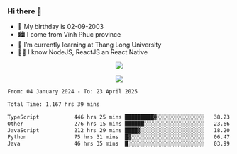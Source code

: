 ### Hi there 👋
- 🎂 My birthday is 02-09-2003
- 🏙️ I come from Vinh Phuc province
- 🌱 I’m currently learning at Thang Long University
- 🧑‍💻 I know NodeJS, ReactJS an React Native
<p align="center"><img src="https://github-readme-stats.vercel.app/api?username=tmquang0209&show_icons=true&theme=gradient"></p>
<p align="center"><img src="https://github-readme-stats.vercel.app/api/top-langs/?username=tmquang0209&hide=scss,css&langs_count=10"></p>
<!--START_SECTION:waka-->

```txt
From: 04 January 2024 - To: 23 April 2025

Total Time: 1,167 hrs 39 mins

TypeScript           446 hrs 25 mins █████████▓░░░░░░░░░░░░░░░   38.23 %
Other                276 hrs 15 mins ██████░░░░░░░░░░░░░░░░░░░   23.66 %
JavaScript           212 hrs 29 mins ████▓░░░░░░░░░░░░░░░░░░░░   18.20 %
Python               75 hrs 31 mins  █▓░░░░░░░░░░░░░░░░░░░░░░░   06.47 %
Java                 46 hrs 35 mins  █░░░░░░░░░░░░░░░░░░░░░░░░   03.99 %
```

<!--END_SECTION:waka-->
